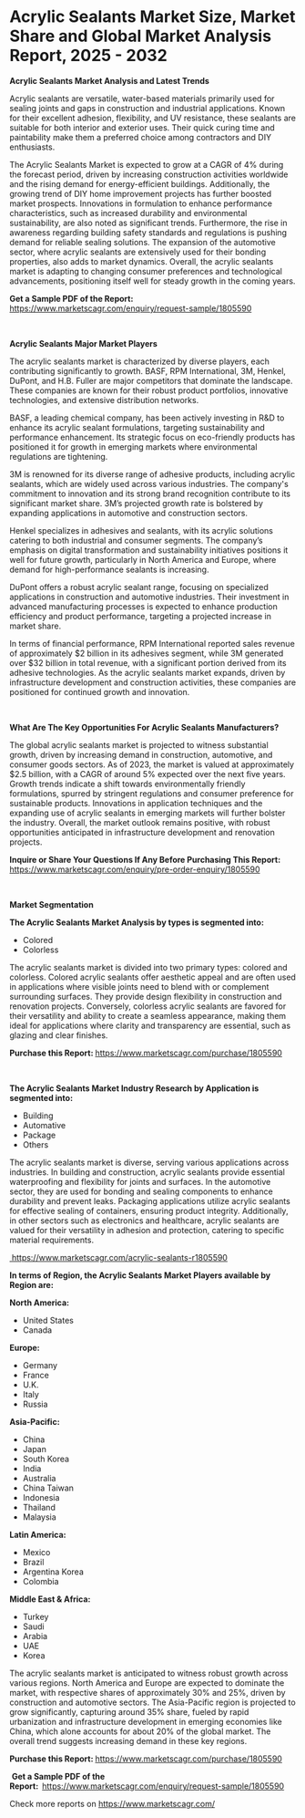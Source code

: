 <p><h1>Acrylic Sealants Market Size, Market Share and Global Market Analysis Report, 2025 - 2032</h1></p><p><strong>Acrylic Sealants Market Analysis and Latest Trends</strong></p>
<p><p>Acrylic sealants are versatile, water-based materials primarily used for sealing joints and gaps in construction and industrial applications. Known for their excellent adhesion, flexibility, and UV resistance, these sealants are suitable for both interior and exterior uses. Their quick curing time and paintability make them a preferred choice among contractors and DIY enthusiasts.</p><p>The Acrylic Sealants Market is expected to grow at a CAGR of 4% during the forecast period, driven by increasing construction activities worldwide and the rising demand for energy-efficient buildings. Additionally, the growing trend of DIY home improvement projects has further boosted market prospects. Innovations in formulation to enhance performance characteristics, such as increased durability and environmental sustainability, are also noted as significant trends. Furthermore, the rise in awareness regarding building safety standards and regulations is pushing demand for reliable sealing solutions. The expansion of the automotive sector, where acrylic sealants are extensively used for their bonding properties, also adds to market dynamics. Overall, the acrylic sealants market is adapting to changing consumer preferences and technological advancements, positioning itself well for steady growth in the coming years.</p></p>
<p><strong>Get a Sample PDF of the Report:&nbsp;</strong> <a href="https://www.marketscagr.com/enquiry/request-sample/1805590?utm_campaign=1932&utm_medium=2&utm_source=Github&utm_content=ia&utm_term=02042025&utm_id=acrylic-sealants">https://www.marketscagr.com/enquiry/request-sample/1805590</a></p>
<p>&nbsp;</p>
<p><strong>Acrylic Sealants Major Market Players</strong></p>
<p><p>The acrylic sealants market is characterized by diverse players, each contributing significantly to growth. BASF, RPM International, 3M, Henkel, DuPont, and H.B. Fuller are major competitors that dominate the landscape. These companies are known for their robust product portfolios, innovative technologies, and extensive distribution networks.</p><p>BASF, a leading chemical company, has been actively investing in R&D to enhance its acrylic sealant formulations, targeting sustainability and performance enhancement. Its strategic focus on eco-friendly products has positioned it for growth in emerging markets where environmental regulations are tightening.</p><p>3M is renowned for its diverse range of adhesive products, including acrylic sealants, which are widely used across various industries. The company's commitment to innovation and its strong brand recognition contribute to its significant market share. 3M’s projected growth rate is bolstered by expanding applications in automotive and construction sectors.</p><p>Henkel specializes in adhesives and sealants, with its acrylic solutions catering to both industrial and consumer segments. The company’s emphasis on digital transformation and sustainability initiatives positions it well for future growth, particularly in North America and Europe, where demand for high-performance sealants is increasing.</p><p>DuPont offers a robust acrylic sealant range, focusing on specialized applications in construction and automotive industries. Their investment in advanced manufacturing processes is expected to enhance production efficiency and product performance, targeting a projected increase in market share.</p><p>In terms of financial performance, RPM International reported sales revenue of approximately $2 billion in its adhesives segment, while 3M generated over $32 billion in total revenue, with a significant portion derived from its adhesive technologies. As the acrylic sealants market expands, driven by infrastructure development and construction activities, these companies are positioned for continued growth and innovation.</p></p>
<p>&nbsp;</p>
<p><strong>What Are The Key Opportunities For Acrylic Sealants Manufacturers?</strong></p>
<p><p>The global acrylic sealants market is projected to witness substantial growth, driven by increasing demand in construction, automotive, and consumer goods sectors. As of 2023, the market is valued at approximately $2.5 billion, with a CAGR of around 5% expected over the next five years. Growth trends indicate a shift towards environmentally friendly formulations, spurred by stringent regulations and consumer preference for sustainable products. Innovations in application techniques and the expanding use of acrylic sealants in emerging markets will further bolster the industry. Overall, the market outlook remains positive, with robust opportunities anticipated in infrastructure development and renovation projects.</p></p>
<p><strong>Inquire or Share Your Questions If Any Before Purchasing This Report:</strong> <a href="https://www.marketscagr.com/enquiry/pre-order-enquiry/1805590?utm_campaign=1932&utm_medium=2&utm_source=Github&utm_content=ia&utm_term=02042025&utm_id=acrylic-sealants">https://www.marketscagr.com/enquiry/pre-order-enquiry/1805590</a></p>
<p>&nbsp;</p>
<p><strong>Market Segmentation</strong></p>
<p><strong>The Acrylic Sealants Market Analysis by types is segmented into:</strong></p>
<p><ul><li>Colored</li><li>Colorless</li></ul></p>
<p><p>The acrylic sealants market is divided into two primary types: colored and colorless. Colored acrylic sealants offer aesthetic appeal and are often used in applications where visible joints need to blend with or complement surrounding surfaces. They provide design flexibility in construction and renovation projects. Conversely, colorless acrylic sealants are favored for their versatility and ability to create a seamless appearance, making them ideal for applications where clarity and transparency are essential, such as glazing and clear finishes.</p></p>
<p><strong>Purchase this Report:&nbsp;</strong><a href="https://www.marketscagr.com/purchase/1805590?utm_campaign=1932&utm_medium=2&utm_source=Github&utm_content=ia&utm_term=02042025&utm_id=acrylic-sealants">https://www.marketscagr.com/purchase/1805590</a></p>
<p>&nbsp;</p>
<p><strong>The Acrylic Sealants Market Industry Research by Application is segmented into:</strong></p>
<p><ul><li>Building</li><li>Automative</li><li>Package</li><li>Others</li></ul></p>
<p><p>The acrylic sealants market is diverse, serving various applications across industries. In building and construction, acrylic sealants provide essential waterproofing and flexibility for joints and surfaces. In the automotive sector, they are used for bonding and sealing components to enhance durability and prevent leaks. Packaging applications utilize acrylic sealants for effective sealing of containers, ensuring product integrity. Additionally, in other sectors such as electronics and healthcare, acrylic sealants are valued for their versatility in adhesion and protection, catering to specific material requirements.</p></p>
<p><a href="https://www.marketscagr.com/acrylic-sealants-r1805590?utm_campaign=1932&utm_medium=2&utm_source=Github&utm_content=ia&utm_term=02042025&utm_id=acrylic-sealants">&nbsp;https://www.marketscagr.com/acrylic-sealants-r1805590</a></p>
<p><strong>In terms of Region, the Acrylic Sealants Market Players available by Region are:</strong></p>
<p>
    <p> <strong> North America: </strong>
        <ul>
            <li>United States</li>
            <li>Canada</li>
        </ul>
        </p> 
    <p> <strong> Europe: </strong>
        <ul>
            <li>Germany</li>
            <li>France</li>
            <li>U.K.</li>
            <li>Italy</li>
            <li>Russia</li>
        </ul>
        </p> 
    <p> <strong> Asia-Pacific: </strong>
        <ul>
            <li>China</li>
            <li>Japan</li>
            <li>South Korea</li>
            <li>India</li>
            <li>Australia</li>
            <li>China Taiwan</li>
            <li>Indonesia</li>
            <li>Thailand</li>
            <li>Malaysia</li>
        </ul>
        </p> 
    <p> <strong> Latin America: </strong>
        <ul>
            <li>Mexico</li>
            <li>Brazil</li>
            <li>Argentina Korea</li>
            <li>Colombia</li>
        </ul>
        </p> 
    <p> <strong> Middle East & Africa: </strong>
        <ul>
            <li>Turkey</li>
            <li>Saudi</li>
            <li>Arabia</li>
            <li>UAE</li>
            <li>Korea</li>
        </ul>
    </p>
    </p>
<p><p>The acrylic sealants market is anticipated to witness robust growth across various regions. North America and Europe are expected to dominate the market, with respective shares of approximately 30% and 25%, driven by construction and automotive sectors. The Asia-Pacific region is projected to grow significantly, capturing around 35% share, fueled by rapid urbanization and infrastructure development in emerging economies like China, which alone accounts for about 20% of the global market. The overall trend suggests increasing demand in these key regions.</p></p>
<p><strong>Purchase this Report: </strong><a href="https://www.marketscagr.com/purchase/1805590?utm_campaign=1932&utm_medium=2&utm_source=Github&utm_content=ia&utm_term=02042025&utm_id=acrylic-sealants">https://www.marketscagr.com/purchase/1805590</a></p>
<p>&nbsp;<strong>Get a Sample PDF of the Report:&nbsp;&nbsp;</strong><a href="https://www.marketscagr.com/enquiry/request-sample/1805590?utm_campaign=1932&utm_medium=2&utm_source=Github&utm_content=ia&utm_term=02042025&utm_id=acrylic-sealants">https://www.marketscagr.com/enquiry/request-sample/1805590</a></p>
<p><strong></strong></p>
<p>Check more reports on <a href="https://www.marketscagr.com/?utm_campaign=1932&utm_medium=2&utm_source=Github&utm_content=ia&utm_term=02042025&utm_id=acrylic-sealants">https://www.marketscagr.com/</a></p>